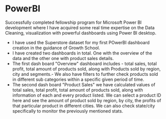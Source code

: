# PowerBI
Successfully completed fellowship program for Microsoft Power BI development where I have acquired some real time expertise on the Data Cleaning, visualization with powerful dashboards using Power BI desktop.


- I have used the Superstore dataset for my first POwerBI dashboard creation in the guidance of Growth School.
- I have created two dashboards in total. One with the overview of the data and the other one with product sales details.
- The first dash board "Overview" dashboard includes - total sales, total profit, total amount of products sold, along with Products sold by region, city and segments.- We also have filters to further check products sold in different sub categories within a specific given period of time.
- The second dash board "Product Sales" we have calculated values of total sales, total profit, total amount of products sold, along with information of each and every product listed. We can select a product ID here and see the amount of product sold by region, by city, the profits of that particular product in different cities. We can also check state/city specifically to monitor the previously mentioned stats.

